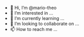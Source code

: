 - 👋 Hi, I’m @mario-theo
- 👀 I’m interested in ...
- 🌱 I’m currently learning ...
- 💞️ I’m looking to collaborate on ...
- 📫 How to reach me ...

<!---
mario-theo/mario-theo is a ✨ special ✨ repository because its `README.md` (this file) appears on your GitHub profile.
You can click the Preview link to take a look at your changes.
--->

